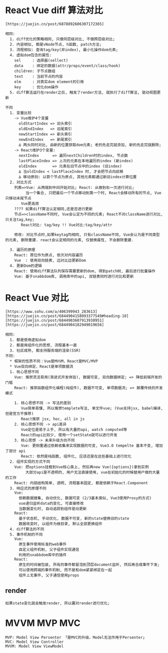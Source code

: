 # React Vue diff 算法对比

    [https://juejin.cn/post/6878892606307172365]

    相同:
      1. diff优化的策略相同, 只做同层级对比, 不做跨层级对比;
      2. 内容相似, 都是vNode节点, h函数, patch方法;
      3. 流程相似: 查询tag/key(非index), 最小化操作dom元素;
      4. 虚拟dom包含的属性:
        sel     : 选择器(sellect)
        data    : 绑定的数据(attr/props/event/class/hook)
        children: 子节点数组
        text    : 当前节点的内容
        elm     : 对真实dom element的引用
        key     : 优化dom操作
      5. diff算法运行在render之后, 触发了render方法, 就执行了diff算法, 驱动视图更新

    不同
      1. 变量比较
        -> Vue维护4个变量
          oldStartIndex => 旧头索引
          oldEndIndex   => 旧尾索引
          newStartIndex => 新头索引
          newEndIndex   => 新尾索引
          ∆ 两头同时对比, 由新的位置获取dom元素; 老的先走完就添加, 新的先走完就删除;
        -> React维护3个变量:
          nextIndex      => 遍历nextChildren时的index, 节点数
          lastPlaceIndex => 上次的元素在本地遍历的index (新index)
          oldIndex       => 元素在旧节点中的index (旧index)
          ∆ 当oldIndex < lastPlaceIndex 时, 才会把节点向前移
          ∆ 移动原则: 以首个节点为原点, 其他元素都通过新旧index计算位置
      2. 对比方式
        列表=>Vue: 从两端到中间开始对比; React: 从做到右一次进行对比;
             当一个集合, 只把最后一个节点移动到第一个时, React会移动所有的节点, Vue只移动末尾节点
           Vue更高效
        ???? 如果diff算法认定相同,还是否进行更新
        节点=>className不同时, Vue会认定为不同的元素; React不对className进行对比, 只关注tag,key;
           React对比: tag/key !! Vue对比:tag/key/attr

        修改: 对比节点时,如果keytag均相同, 只有className不同, Vue会认为是不同类型的元素, 删除重建. react会认定相同的元素, 仅替换属性, 不会删除重建.

      3. 遍历的原理
        React: 首位作为原点, 依次对内容遍历
        Vue  : 使用双向链表, 边对比边更新Dom
      4. 更新Dom的逻辑
        React: 使用diff算法队列保存需要更新的dom, 得到patch树, 最后进行批量操作
        Vue: 基于snabbdom库, 调用库中的api, 双链表同时进行对比和更新

# React Vue 对比

    [https://www.sohu.com/a/406399943_283613]
    [https://juejin.cn/post/6844904158093377549#heading-10]
    [https://juejin.cn/post/6844903607913938951]
    [https://juejin.cn/post/6844904182949019656]

    相同:
      1. 都是使用虚拟dom
      2. 都是用组件化的思想, 流程基本一直
      3. 社区成熟, 都支持服务端的渲染(SSR)
    不同:
      * 框架的性质不同：Vue是MVVM，React是MVC/MVP
      * Vue双向绑定、React是单项数据流
      1. 核心思想不同
        Vue: 推崇灵活易用(渐进式开发体验), 数据可变, 双向数据绑定; => 降低前端开发的门槛
        React: 推崇函数组件化编程(纯组件), 数据不可变, 单项数据流; => 颠覆传统的开发模式

        1. 核心思想不同 -> 写法的差别
           Vue简单易懂, 所以推崇templete写法, 单文件vue; (Vue支持jsx, babel编译, 但是官方不推荐)
           React推崇 jsx, hoc, all in js
        2. 核心思想不同 -> api差异
           Vue定位是易于上手, 所以有大量的api, watch computed等
           React的api比较少, 使用一个setState就可以进行开发
        3. 核心思想 -> 未来升级方向不同
           Vue: 更侧重通过依赖收集来实现数据的可变, Vue3.0 tempelte 基本不变, 增加了部分 api
           React: 依然是纯函数, 组件化, 应该还是在这些基础上进行优化
      2. 组件实现的方式不同
        Vue: 把options挂载到Vue核心类上, 然后再new Vue({options})拿到实例
             大部分api是不透明的, 用户无法直接使用, vue在初始化的时候替用户做的大量的工作
        React: 内部结构简单, 透明, 流程基本固定, 都是依赖于React.Component
      3. 响应式的原理不同
        Vue:
          依赖数据搜集, 自动优化, 数据可变 (2/3基本类似, Vue3使用Proxy的方式)
          vue递归监听data的变化, 可直接修改
          当数据变化时, 自动追踪到组件驱动更新
        React:
          基于状态机, 手动优化, 数据不可变, 新的state替换旧的state
          数据改变时, 以组件为根目录, 默认全部更换组件
      4. diff算法的不同
      5. 事件机制的不同
        Vue:
          原生事件使用标准的web事件
          自定义组件机制, 父子组件实现通信
          利用的snabbdom库中的插件
        React:
          原生的时间被包装, 所有的事件都冒泡到顶层document监听, 然后再合成事件下发;
          可以使用跨端的事件机制, 而不是和dom紧紧绑定在一起
          组件上无事件, 父子通信使用props

## render

    如果state变化就会触发render, 所以要对render进行优化;

# MVVM MVP MVC

    MVP: Model View Persenter 「是MVC的升级，Model无法作用于Persenter」
    MVC: Model View Controller
    MVVM: Model View ViewModel
